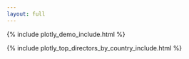 ```yaml
---
layout: full
---
```


{% include plotly_demo_include.html %}

{% include plotly_top_directors_by_country_include.html %}